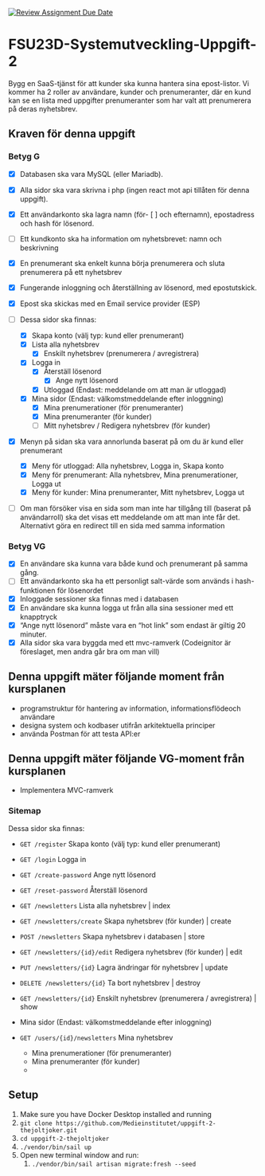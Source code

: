 [![Review Assignment Due Date](https://classroom.github.com/assets/deadline-readme-button-24ddc0f5d75046c5622901739e7c5dd533143b0c8e959d652212380cedb1ea36.svg)](https://classroom.github.com/a/f9Yj_46I)

# FSU23D-Systemutveckling-Uppgift-2

Bygg en SaaS-tjänst för att kunder ska kunna hantera sina epost-listor. Vi kommer ha 2 roller av användare, kunder och prenumeranter, där en kund kan se en lista med uppgifter prenumeranter som har valt att prenumerera på deras nyhetsbrev.

## Kraven för denna uppgift

### Betyg G

- [x] Databasen ska vara MySQL (eller Mariadb).
- [x] Alla sidor ska vara skrivna i php (ingen react mot api tillåten för denna uppgift).
- [x] Ett användarkonto ska lagra namn (för- [ ] och efternamn), epostadress och hash för lösenord.
- [ ] Ett kundkonto ska ha information om nyhetsbrevet: namn och beskrivning
- [x] En prenumerant ska enkelt kunna börja prenumerera och sluta prenumerera på ett nyhetsbrev
- [x] Fungerande inloggning och återställning av lösenord, med epostutskick.
- [x] Epost ska skickas med en Email service provider (ESP)

- [ ] Dessa sidor ska finnas:
  - [x] Skapa konto (välj typ: kund eller prenumerant)
  - [x] Lista alla nyhetsbrev
    - [x] Enskilt nyhetsbrev (prenumerera / avregistrera)
  - [x] Logga in
    - [x] Återställ lösenord
      - [x] Ange nytt lösenord
    - [x] Utloggad (Endast: meddelande om att man är utloggad)
  - [x] Mina sidor (Endast: välkomstmeddelande efter inloggning)
    - [x] Mina prenumerationer (för prenumeranter)
    - [x] Mina prenumeranter (för kunder)
    - [ ] Mitt nyhetsbrev / Redigera nyhetsbrev (för kunder)
- [x] Menyn på sidan ska vara annorlunda baserat på om du är kund eller prenumerant
  - [x] Meny för utloggad: Alla nyhetsbrev, Logga in, Skapa konto
  - [x] Meny för prenumerant: Alla nyhetsbrev, Mina prenumerationer, Logga ut
  - [x] Meny för kunder:  Mina prenumeranter, Mitt nyhetsbrev, Logga ut
- [ ] Om man försöker visa en sida som man inte har tillgång till (baserat på användarroll) ska det visas ett meddelande om att man inte får det. Alternativt göra en redirect till en sida med samma information

### Betyg VG

- [x] En användare ska kunna vara både kund och prenumerant på samma gång.
- [ ] Ett användarkonto ska ha ett personligt salt-värde som används i hash-funktionen för lösenordet
- [x] Inloggade sessioner ska finnas med i databasen
- [x] En användare ska kunna logga ut från alla sina sessioner med ett knapptryck
- [x] “Ange nytt lösenord” måste vara en “hot link” som endast är giltig 20 minuter.
- [x] Alla sidor ska vara byggda med ett mvc-ramverk (Codeignitor är föreslaget, men andra går bra om man vill)

## Denna uppgift mäter följande moment från kursplanen

- programstruktur för hantering av information, informationsflödeoch användare
- designa system och kodbaser utifrån arkitektuella principer
- använda Postman för att testa API:er

## Denna uppgift mäter följande VG-moment från kursplanen

- Implementera MVC-ramverk

### Sitemap

Dessa sidor ska finnas:

- `GET /register` Skapa konto (välj typ: kund eller prenumerant)
- `GET /login` Logga in
- `GET /create-password` Ange nytt lösenord
- `GET /reset-password` Återställ lösenord

- `GET /newsletters` Lista alla nyhetsbrev | index
- `GET /newsletters/create` Skapa nyhetsbrev (för kunder) | create
- `POST /newsletters` Skapa nyhetsbrev i databasen | store
- `GET /newsletters/{id}/edit` Redigera nyhetsbrev (för kunder) | edit
- `PUT /newsletters/{id}` Lagra ändringar för nyhetsbrev | update
- `DELETE /newsletters/{id}` Ta bort nyhetsbrev | destroy
- `GET /newsletters/{id}` Enskilt nyhetsbrev (prenumerera / avregistrera) | show

- Mina sidor (Endast: välkomstmeddelande efter inloggning)
- `GET /users/{id}/newsletters` Mina nyhetsbrev
  - Mina prenumerationer (för prenumeranter)
  - Mina prenumeranter (för kunder)
  - 

## Setup

1. Make sure you have Docker Desktop installed and running
2. `git clone https://github.com/Medieinstitutet/uppgift-2-thejoltjoker.git`
3. `cd uppgift-2-thejoltjoker`
4. `./vendor/bin/sail up`
5. Open new terminal window and run:
   1. `./vendor/bin/sail artisan migrate:fresh --seed`


